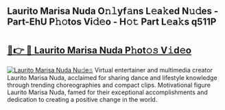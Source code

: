## Laurito Marisa Nuda O𝚗𝚕yf𝚊ns L𝚎a𝚔ed N𝚞𝚍es - Part-EhU P𝚑𝚘tos Vi𝚍𝚎o - H𝚘𝚝 Part L𝚎a𝚔s q511P

# <h2><a href="http://kf7voyn.oniu.top/?m=Laurito+Marisa+Nuda">🔗👉 🔴 Laurito Marisa Nuda P𝚑ot𝚘𝚜 V𝚒d𝚎o</a></h2>

[![Laurito Marisa Nuda Nu𝚍e𝚜](https://i.imgur.com/0qMVB7G.gif)](http://kf7voyn.oniu.top/?m=Laurito+Marisa+Nuda)
Virtual entertainer and multimedia creator Laurito Marisa Nuda, acclaimed for sharing dance and lifestyle knowledge through trending choreographies and compact clips. Motivational figure Laurito Marisa Nuda, famed for their exceptional accomplishments and dedication to creating a positive change in the world.  
